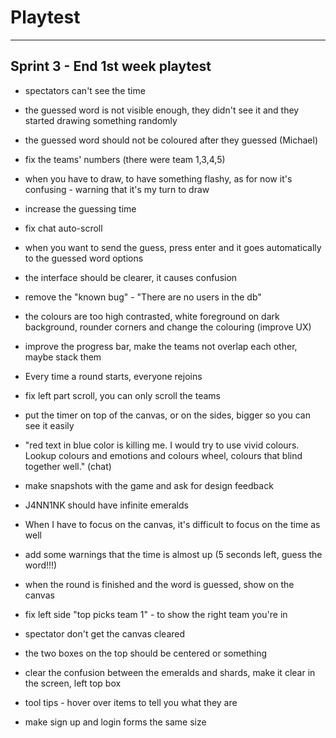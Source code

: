 # Playtest

---

## **Sprint 3** - End 1st week playtest

- spectators can't see the time
- the guessed word is not visible enough, they didn't see it and they started drawing something randomly
- the guessed word should not be coloured after they guessed (Michael)
- fix the teams' numbers (there were team 1,3,4,5)
- when you have to draw, to have something flashy, as for now it's confusing  - warning that it's my turn to draw
- increase the guessing time
- fix chat auto-scroll
- when you want to send the guess, press enter and it goes automatically to the guessed word options
- the interface should be clearer, it causes confusion
- remove the "known bug" - "There are no users in the db"
- the colours are too high contrasted, white foreground on dark background, rounder corners and change the colouring (improve UX)
- improve the progress bar, make the teams not overlap each other, maybe stack them
- Every time a round starts, everyone rejoins
- fix left part scroll, you can only scroll the teams
- put the timer on top of the canvas, or on the sides, bigger so you can see it easily

- "red text in blue color is killing me. I would try to use vivid colours. Lookup colours and emotions and colours wheel, colours that blind together well." (chat)

- make snapshots with the game and ask for design feedback
- J4NN1NK should have infinite emeralds
- When I have to focus on the canvas, it's difficult to focus on the time as well
- add some warnings that the time is almost up (5 seconds left, guess the word!!!)
- when the round is finished and the word is guessed, show on the canvas
- fix left side "top picks team 1" - to show the right team you're in
- spectator don't get the canvas cleared
- the two boxes on the top should be centered or something
- clear the confusion between the emeralds and shards, make it clear in the screen, left top box
- tool tips - hover over items to tell you what they are
- make sign up and login forms the same size